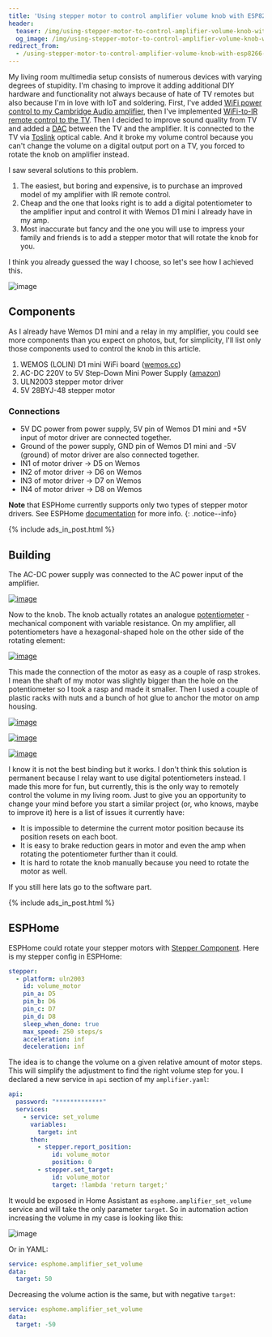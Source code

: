 ```yaml
---
title: 'Using stepper motor to control amplifier volume knob with ESP8266 and ESPHome'
header:
  teaser: /img/using-stepper-motor-to-control-amplifier-volume-knob-with-esp8266-and-esphome/cover.jpg
  og_image: /img/using-stepper-motor-to-control-amplifier-volume-knob-with-esp8266-and-esphome/cover.jpg
redirect_from:
  - /using-stepper-motor-to-control-amplifier-volume-knob-with-esp8266-and-esphome
---
```


My living room multimedia setup consists of numerous devices with varying degrees of stupidity. I'm chasing to improve it adding additional DIY hardware and functionality not always because of hate of TV remotes but also because I'm in love with IoT and soldering. First, I've added [WiFi power control to my Cambridge Audio amplifier](/diy-smart-appliance-adding-wifi-to-common-sound-amplifier), then I've implemented [WiFi-to-IR remote control to the TV](/building-wifi-ir-remote-control-for-any-tv-with-esp8266-and-esphome). Then I decided to improve sound quality from TV and added a [DAC](https://wikipedia.org/wiki/Digital-to-analog_converter) between the TV and the amplifier. It is connected to the TV via [Toslink](https://wikipedia.org/wiki/TOSLINK) optical cable. And it broke my volume control because you can't change the volume on a digital output port on a TV, you forced to rotate the knob on amplifier instead.

I saw several solutions to this problem.
1. The easiest, but boring and expensive, is to purchase an improved model of my amplifier with IR remote control.
2. Сheap and the one that looks right is to add a digital potentiometer to the amplifier input and control it with Wemos D1 mini I already have in my amp.
3. Most inaccurate but fancy and the one you will use to impress your family and friends is to add a stepper motor that will rotate the knob for you.

I think you already guessed the way I choose, so let's see how I achieved this.

![image](/img/using-stepper-motor-to-control-amplifier-volume-knob-with-esp8266-and-esphome/gif.gif)

## Components
As I already have Wemos D1 mini and a relay in my amplifier, you could see more components than you expect on photos, but, for simplicity, I'll list only those components used to control the knob in this article.

1. WEMOS (LOLIN) D1 mini WiFi board ([wemos.cc](https://www.wemos.cc/en/latest/d1/d1_mini.html))
2. AC-DC 220V to 5V Step-Down Mini Power Supply ([amazon](https://www.amazon.com/HLK-PM01-supply-module-intelligent-household/dp/B07G5GL4B8))
3. ULN2003 stepper motor driver
4. 5V 28BYJ-48 stepper motor

### Connections

* 5V DC power from power supply, 5V pin of Wemos D1 mini and +5V input of motor driver are connected together.
* Ground of the power supply, GND pin of Wemos D1 mini and -5V (ground) of motor driver are also connected together.
* IN1 of motor driver -> D5 on Wemos
* IN2 of motor driver -> D6 on Wemos
* IN3 of motor driver -> D7 on Wemos
* IN4 of motor driver -> D8 on Wemos

**Note** that ESPHome currently supports only two types of stepper motor drivers. See ESPHome [documentation](https://esphome.io/components/stepper/index.html) for more info.
{: .notice--info}

{% include ads_in_post.html %}

## Building

The AC-DC power supply was connected to the AC power input of the amplifier. 

[![image](/img/using-stepper-motor-to-control-amplifier-volume-knob-with-esp8266-and-esphome/power.png)](/img/using-stepper-motor-to-control-amplifier-volume-knob-with-esp8266-and-esphome/power.png)

Now to the knob. The knob actually rotates an analogue [potentiometer](https://wikipedia.org/wiki/Potentiometer) - mechanical component with variable resistance. On my amplifier, all potentiometers have a hexagonal-shaped hole on the other side of the rotating element:

[![image](/img/using-stepper-motor-to-control-amplifier-volume-knob-with-esp8266-and-esphome/hole.jpg)](/img/using-stepper-motor-to-control-amplifier-volume-knob-with-esp8266-and-esphome/hole.jpg)

This made the connection of the motor as easy as a couple of rasp strokes. I mean the shaft of my motor was slightly bigger than the hole on the potentiometer so I took a rasp and made it smaller. Then I used a couple of plastic racks with nuts and a bunch of hot glue to anchor the motor on amp housing.

[![image](/img/using-stepper-motor-to-control-amplifier-volume-knob-with-esp8266-and-esphome/shaft.jpg?cropResize=600,600)](/img/using-stepper-motor-to-control-amplifier-volume-knob-with-esp8266-and-esphome/shaft.jpg)

[![image](/img/using-stepper-motor-to-control-amplifier-volume-knob-with-esp8266-and-esphome/motor_top.jpg?cropResize=600,600)](/img/using-stepper-motor-to-control-amplifier-volume-knob-with-esp8266-and-esphome/motor_top.jpg)

[![image](/img/using-stepper-motor-to-control-amplifier-volume-knob-with-esp8266-and-esphome/motor_side.jpg?cropResize=600,600)](/img/using-stepper-motor-to-control-amplifier-volume-knob-with-esp8266-and-esphome/motor_side.jpg)

I know it is not the best binding but it works. I don't think this solution is permanent because I relay want to use digital potentiometers instead. I made this more for fun, but currently, this is the only way to remotely control the volume in my living room. Just to give you an opportunity to change your mind before you start a similar project (or, who knows, maybe to improve it) here is a list of issues it currently have:

* It is impossible to determine the current motor position because its position resets on each boot.
* It is easy to brake reduction gears in motor and even the amp when rotating the potentiometer further than it could.
* It is hard to rotate the knob manually because you need to rotate the motor as well.

If you still here lats go to the software part.

{% include ads_in_post.html %}

## ESPHome

ESPHome could rotate your stepper motors with [Stepper Component](https://esphome.io/components/stepper/index.html). Here is my stepper config in ESPHome:

```yaml
stepper:
  - platform: uln2003
    id: volume_motor
    pin_a: D5
    pin_b: D6
    pin_c: D7
    pin_d: D8
    sleep_when_done: true
    max_speed: 250 steps/s
    acceleration: inf
    deceleration: inf
```

The idea is to change the volume on a given relative amount of motor steps. This will simplify the adjustment to find the right volume step for you. I declared a new service in `api` section of my `amplifier.yaml`:

```yaml
api:
  password: "*************"
  services:
    - service: set_volume
      variables:
        target: int
      then:
        - stepper.report_position:
            id: volume_motor
            position: 0
        - stepper.set_target:
            id: volume_motor
            target: !lambda 'return target;'
```

It would be exposed in Home Assistant as `esphome.amplifier_set_volume` service and will take the only parameter `target`. So in automation action increasing the volume in my case is looking like this:

![image](/img/using-stepper-motor-to-control-amplifier-volume-knob-with-esp8266-and-esphome/action.png)

Or in YAML:

```yaml
service: esphome.amplifier_set_volume
data:
  target: 50
```

Decreasing the volume action is the same, but with negative `target`:

```yaml
service: esphome.amplifier_set_volume
data:
  target: -50
```